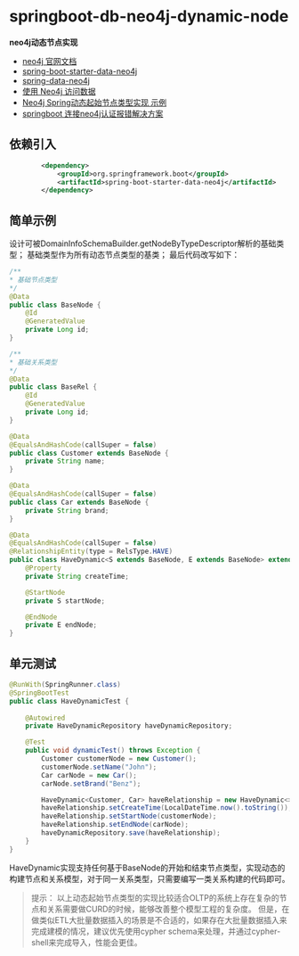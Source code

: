 # springboot-db-neo4j-dynamic-node

**neo4j动态节点实现**

* [neo4j 官网文档](https://neo4j.com/docs/)
* [spring-boot-starter-data-neo4j](https://docs.spring.io/spring-boot/docs/2.5.5/reference/htmlsingle/#boot-features-neo4j)
* [spring-data-neo4j](https://docs.spring.io/spring-data/neo4j/docs/6.1.5/reference/html/#getting-started)
* [使用 Neo4j 访问数据](https://spring.io/guides/gs/accessing-data-neo4j/)
* [Neo4j Spring动态起始节点类型实现 示例](https://blog.csdn.net/temotemo/article/details/80627284)
* [springboot 连接neo4j认证报错解决方案](https://blog.csdn.net/qq_17351077/article/details/107312945)


## 依赖引入

```xml
        <dependency>
            <groupId>org.springframework.boot</groupId>
            <artifactId>spring-boot-starter-data-neo4j</artifactId>
        </dependency>
```

## 简单示例

设计可被DomainInfoSchemaBuilder.getNodeByTypeDescriptor解析的基础类型；
基础类型作为所有动态节点类型的基类；
最后代码改写如下：

```java
/**
* 基础节点类型
*/
@Data
public class BaseNode {
    @Id
    @GeneratedValue
    private Long id;
}

/**
* 基础关系类型
*/
@Data
public class BaseRel {
    @Id
    @GeneratedValue
    private Long id;
}

@Data
@EqualsAndHashCode(callSuper = false)
public class Customer extends BaseNode {
    private String name;
}

@Data
@EqualsAndHashCode(callSuper = false)
public class Car extends BaseNode {
    private String brand;
}

@Data
@EqualsAndHashCode(callSuper = false)
@RelationshipEntity(type = RelsType.HAVE)
public class HaveDynamic<S extends BaseNode, E extends BaseNode> extends BaseRel {
    @Property
    private String createTime;

    @StartNode
    private S startNode;

    @EndNode
    private E endNode;
}
```

## 单元测试

```java
@RunWith(SpringRunner.class)
@SpringBootTest
public class HaveDynamicTest {
    
    @Autowired
    private HaveDynamicRepository haveDynamicRepository;

    @Test
    public void dynamicTest() throws Exception {
        Customer customerNode = new Customer();
        customerNode.setName("John");
        Car carNode = new Car();
        carNode.setBrand("Benz");

        HaveDynamic<Customer, Car> haveRelationship = new HaveDynamic<>();
        haveRelationship.setCreateTime(LocalDateTime.now().toString());
        haveRelationship.setStartNode(customerNode);
        haveRelationship.setEndNode(carNode);
        haveDynamicRepository.save(haveRelationship);
    }
}
```

HaveDynamic实现支持任何基于BaseNode的开始和结束节点类型，实现动态的构建节点和关系模型，对于同一关系类型，只需要编写一类关系构建的代码即可。

> 提示： 以上动态起始节点类型的实现比较适合OLTP的系统上存在复杂的节点和关系需要做CURD的时候，能够改善整个模型工程的复杂度。
> 但是，在做类似ETL大批量数据插入的场景是不合适的，如果存在大批量数据插入来完成建模的情况，建议优先使用cypher schema来处理，并通过cypher-shell来完成导入，性能会更佳。
